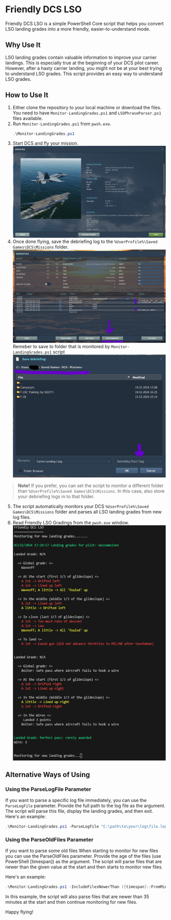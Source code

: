 # Friendly DCS LSO

Friendly DCS LSO is a simple PowerShell Core script that helps you convert LSO landing grades into a more friendly, easier-to-understand mode.

## Why Use It

LSO landing grades contain valuable information to improve your carrier landings. This is especially true at the beginning of your DCS pilot career. However, after a hasty carrier landing, you might not be at your best trying to understand LSO grades. This script provides an easy way to understand LSO grades.

## How to Use It

1. Either clone the repository to your local machine or download the files. You need to have `Monitor-LandingGrades.ps1` and `LSOPhraseParser.ps1` files available.
2. Run `Monitor-LandingGrades.ps1` from `pwsh.exe`.
    ```powershell
    .\Monitor-LandingGrades.ps1
    ```
3. Start DCS and fly your mission. ![Script Output Placeholder](images/Start_DCS_Mission.png)
4. Once done flying, save the debriefing log to the `%UserProfile%\Saved Games\DCS\Missions` folder. ![Script Output Placeholder](images/Save_debriefing.png)
Remeber to save to folder that is monitored by `Monitor-LandingGrades.ps1` script
![Script Output Placeholder](images/Save_to_monitored_folder.png)
> **Note!** If you prefer, you can set the script to monitor a different folder than `%UserProfile%\Saved Games\DCS\Missions`. In this case, also store your debriefing logs in to that folder.
5. The script automatically monitors your DCS `%UserProfile%\Saved Games\DCS\Missions` folder and parses all LSO landing grades from new log files.
6. Read Friendly LSO Gradings from the `pwsh.exe` window. ![Script Output Placeholder](images/Read_Friendly_LSO.png)



## Alternative Ways of Using

### Using the ParseLogFile Parameter

If you want to parse a specific log file immediately, you can use the `ParseLogFile` parameter. Provide the full path to the log file as the argument. The script will parse this file, display the landing grades, and then exit. Here's an example:

```powershell
.\Monitor-LandingGrades.ps1 -ParseLogFile "C:\path\to\your\log\file.log"
```

### Using the ParseOldFiles Parameter
If you want to parse some old files When starting to monitor for new files you can use the ParseOldFiles parameter. Provide the age of the files (use PowerShell [timespan]) as the argument. The script will parse files that are newer than the given value at the start and then starts to monitor new files. 

Here's an example:

```powershell
.\Monitor-LandingGrades.ps1 -IncludeFilesNewerThan ([timespan]::FromMinutes(35))
```

In this example, the script will also parse files that are newer than 35 minutes at the start and then continue monitoring for new files.

Happy flying!